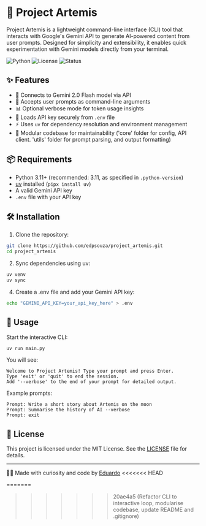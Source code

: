 # 🚀 Project Artemis

Project Artemis is a lightweight command-line interface (CLI) tool that interacts with Google's Gemini API to generate AI-powered content from user prompts. Designed for simplicity and extensibility, it enables quick experimentation with Gemini models directly from your terminal.

![Python](https://img.shields.io/badge/Python-3.11%2B-blue.svg)
![License](https://img.shields.io/badge/License-MIT-green.svg)
![Status](https://img.shields.io/badge/Status-Active-brightgreen.svg)

## ✨ Features

- 🔗 Connects to Gemini 2.0 Flash model via API
- 🧠 Accepts user prompts as command-line arguments
- 📊 Optional verbose mode for token usage insights
- 🔐 Loads API key securely from `.env` file
- ⚡ Uses `uv` for dependency resolution and environment management
- 🧩 Modular codebase for maintainability ('core' folder for config, API client. 'utils' folder for prompt parsing, and output formatting)

## 📦 Requirements

- Python 3.11+ (recommended: 3.11, as specified in `.python-version`)
- [uv](https://docs.astral.sh/uv/) installed (`pipx install uv`)
- A valid Gemini API key
- `.env` file with your API key

## 🛠 Installation

1. Clone the repository:
 ```bash
 git clone https://github.com/edpsouza/project_artemis.git
 cd project_artemis
```

2. Sync dependencies using uv:
```bash
uv venv
uv sync
```

4. Create a .env file and add your Gemini API key:
```bash
echo "GEMINI_API_KEY=your_api_key_here" > .env
```

## 🚀 Usage

Start the interactive CLI:
```bash
uv run main.py
```
You will see:
```text
Welcome to Project Artemis! Type your prompt and press Enter.
Type 'exit' or 'quit' to end the session.
Add '--verbose' to the end of your prompt for detailed output.
```
Example prompts:
```text
Prompt: Write a short story about Artemis on the moon
Prompt: Summarise the history of AI --verbose
Prompt: exit
```

## 📜 License

This project is licensed under the MIT License. See the [LICENSE](LICENSE) file for details.

---
🧠✨ Made with curiosity and code by [Eduardo](https://github.com/edpsouza)
<<<<<<< HEAD
 



=======
>>>>>>> 20ae4a5 (Refactor CLI to interactive loop, modularise codebase, update README and .gitignore)
